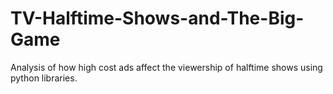 # TV-Halftime-Shows-and-The-Big-Game
Analysis of how high cost ads affect the viewership of halftime shows using python libraries.
